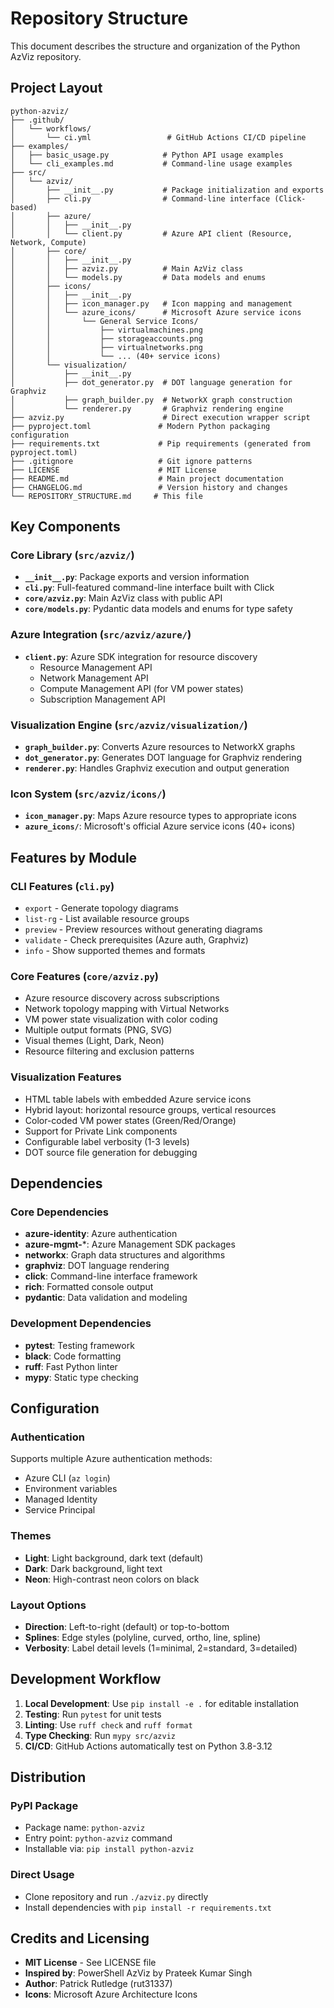 # Repository Structure

This document describes the structure and organization of the Python AzViz repository.

## Project Layout

```
python-azviz/
├── .github/
│   └── workflows/
│       └── ci.yml                 # GitHub Actions CI/CD pipeline
├── examples/
│   ├── basic_usage.py            # Python API usage examples
│   └── cli_examples.md           # Command-line usage examples
├── src/
│   └── azviz/
│       ├── __init__.py           # Package initialization and exports
│       ├── cli.py                # Command-line interface (Click-based)
│       ├── azure/
│       │   ├── __init__.py
│       │   └── client.py         # Azure API client (Resource, Network, Compute)
│       ├── core/
│       │   ├── __init__.py
│       │   ├── azviz.py          # Main AzViz class
│       │   └── models.py         # Data models and enums
│       ├── icons/
│       │   ├── __init__.py
│       │   ├── icon_manager.py   # Icon mapping and management
│       │   └── azure_icons/      # Microsoft Azure service icons
│       │       └── General Service Icons/
│       │           ├── virtualmachines.png
│       │           ├── storageaccounts.png
│       │           ├── virtualnetworks.png
│       │           └── ... (40+ service icons)
│       └── visualization/
│           ├── __init__.py
│           ├── dot_generator.py  # DOT language generation for Graphviz
│           ├── graph_builder.py  # NetworkX graph construction
│           └── renderer.py       # Graphviz rendering engine
├── azviz.py                      # Direct execution wrapper script
├── pyproject.toml               # Modern Python packaging configuration
├── requirements.txt             # Pip requirements (generated from pyproject.toml)
├── .gitignore                   # Git ignore patterns
├── LICENSE                      # MIT License
├── README.md                    # Main project documentation
├── CHANGELOG.md                 # Version history and changes
└── REPOSITORY_STRUCTURE.md     # This file
```

## Key Components

### Core Library (`src/azviz/`)

- **`__init__.py`**: Package exports and version information
- **`cli.py`**: Full-featured command-line interface built with Click
- **`core/azviz.py`**: Main AzViz class with public API
- **`core/models.py`**: Pydantic data models and enums for type safety

### Azure Integration (`src/azviz/azure/`)

- **`client.py`**: Azure SDK integration for resource discovery
  - Resource Management API
  - Network Management API
  - Compute Management API (for VM power states)
  - Subscription Management API

### Visualization Engine (`src/azviz/visualization/`)

- **`graph_builder.py`**: Converts Azure resources to NetworkX graphs
- **`dot_generator.py`**: Generates DOT language for Graphviz rendering
- **`renderer.py`**: Handles Graphviz execution and output generation

### Icon System (`src/azviz/icons/`)

- **`icon_manager.py`**: Maps Azure resource types to appropriate icons
- **`azure_icons/`**: Microsoft's official Azure service icons (40+ icons)

## Features by Module

### CLI Features (`cli.py`)
- `export` - Generate topology diagrams
- `list-rg` - List available resource groups
- `preview` - Preview resources without generating diagrams
- `validate` - Check prerequisites (Azure auth, Graphviz)
- `info` - Show supported themes and formats

### Core Features (`core/azviz.py`)
- Azure resource discovery across subscriptions
- Network topology mapping with Virtual Networks
- VM power state visualization with color coding
- Multiple output formats (PNG, SVG)
- Visual themes (Light, Dark, Neon)
- Resource filtering and exclusion patterns

### Visualization Features
- HTML table labels with embedded Azure service icons
- Hybrid layout: horizontal resource groups, vertical resources
- Color-coded VM power states (Green/Red/Orange)
- Support for Private Link components
- Configurable label verbosity (1-3 levels)
- DOT source file generation for debugging

## Dependencies

### Core Dependencies
- **azure-identity**: Azure authentication
- **azure-mgmt-***: Azure Management SDK packages
- **networkx**: Graph data structures and algorithms
- **graphviz**: DOT language rendering
- **click**: Command-line interface framework
- **rich**: Formatted console output
- **pydantic**: Data validation and modeling

### Development Dependencies
- **pytest**: Testing framework
- **black**: Code formatting
- **ruff**: Fast Python linter
- **mypy**: Static type checking

## Configuration

### Authentication
Supports multiple Azure authentication methods:
- Azure CLI (`az login`)
- Environment variables
- Managed Identity
- Service Principal

### Themes
- **Light**: Light background, dark text (default)
- **Dark**: Dark background, light text
- **Neon**: High-contrast neon colors on black

### Layout Options
- **Direction**: Left-to-right (default) or top-to-bottom
- **Splines**: Edge styles (polyline, curved, ortho, line, spline)
- **Verbosity**: Label detail levels (1=minimal, 2=standard, 3=detailed)

## Development Workflow

1. **Local Development**: Use `pip install -e .` for editable installation
2. **Testing**: Run `pytest` for unit tests
3. **Linting**: Use `ruff check` and `ruff format`
4. **Type Checking**: Run `mypy src/azviz`
5. **CI/CD**: GitHub Actions automatically test on Python 3.8-3.12

## Distribution

### PyPI Package
- Package name: `python-azviz`
- Entry point: `python-azviz` command
- Installable via: `pip install python-azviz`

### Direct Usage
- Clone repository and run `./azviz.py` directly
- Install dependencies with `pip install -r requirements.txt`

## Credits and Licensing

- **MIT License** - See LICENSE file
- **Inspired by**: PowerShell AzViz by Prateek Kumar Singh
- **Author**: Patrick Rutledge (rut31337)
- **Icons**: Microsoft Azure Architecture Icons
